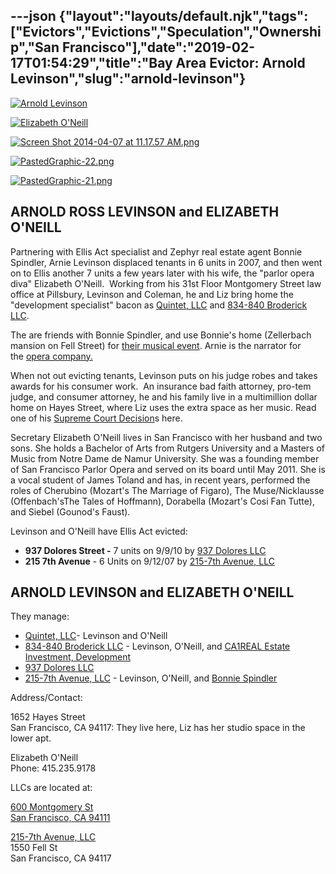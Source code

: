 ---json
{"layout":"layouts/default.njk","tags":["Evictors","Evictions","Speculation","Ownership","San Francisco"],"date":"2019-02-17T01:54:29","title":"Bay Area Evictor: Arnold Levinson","slug":"arnold-levinson"}
---

[![Arnold Levinson](https://images.squarespace-cdn.com/content/v1/52b7d7a6e4b0b3e376ac8ea2/1399564517773-FPGE12HFM2XQ29P69BCE/ke17ZwdGBToddI8pDm48kP6js0fFIsk36budvV4tLAVZw-zPPgdn4jUwVcJE1ZvWhcwhEtWJXoshNdA9f1qD7dso8WS9HrXe-DDzLfr_qHnD-O3FALnFjZRcAhgZ9im6_dYejufmibBlKyjm01Y85w/Screen+Shot+2014-05-08+at+8.59.54+AM.png)](https://images.squarespace-cdn.com/content/v1/52b7d7a6e4b0b3e376ac8ea2/1399564517773-FPGE12HFM2XQ29P69BCE/ke17ZwdGBToddI8pDm48kP6js0fFIsk36budvV4tLAVZw-zPPgdn4jUwVcJE1ZvWhcwhEtWJXoshNdA9f1qD7dso8WS9HrXe-DDzLfr_qHnD-O3FALnFjZRcAhgZ9im6_dYejufmibBlKyjm01Y85w/Screen+Shot+2014-05-08+at+8.59.54+AM.png) 

[![Elizabeth O'Neill](https://images.squarespace-cdn.com/content/v1/52b7d7a6e4b0b3e376ac8ea2/1399564517769-DSNSVBMRAKGB028YR8QP/ke17ZwdGBToddI8pDm48kPwsskYSBZrGzc1Mx5WxYCNZw-zPPgdn4jUwVcJE1ZvWhcwhEtWJXoshNdA9f1qD7SolCep30WpQRIjoQKeSzBByaNOnK-Z8X_cGqAYtT_dJYIsN4TODXnFYHRvsYIadYw/Screen+Shot+2014-05-08+at+9.00.17+AM.png)](https://images.squarespace-cdn.com/content/v1/52b7d7a6e4b0b3e376ac8ea2/1399564517769-DSNSVBMRAKGB028YR8QP/ke17ZwdGBToddI8pDm48kPwsskYSBZrGzc1Mx5WxYCNZw-zPPgdn4jUwVcJE1ZvWhcwhEtWJXoshNdA9f1qD7SolCep30WpQRIjoQKeSzBByaNOnK-Z8X_cGqAYtT_dJYIsN4TODXnFYHRvsYIadYw/Screen+Shot+2014-05-08+at+9.00.17+AM.png) 

[![Screen Shot 2014-04-07 at 11.17.57 AM.png](https://images.squarespace-cdn.com/content/v1/52b7d7a6e4b0b3e376ac8ea2/1396894433668-BMA3RM3U6F2ITATR2U08/ke17ZwdGBToddI8pDm48kFRuYltDphHGnmmdQEf8rRpZw-zPPgdn4jUwVcJE1ZvWQUxwkmyExglNqGp0IvTJZamWLI2zvYWH8K3-s_4yszcp2ryTI0HqTOaaUohrI8PIyF0b5tQffjGbm-1bG7XiTIBH7aRvaZeZVimg9NvuNb8/Screen+Shot+2014-04-07+at+11.17.57+AM.png)](https://images.squarespace-cdn.com/content/v1/52b7d7a6e4b0b3e376ac8ea2/1396894433668-BMA3RM3U6F2ITATR2U08/ke17ZwdGBToddI8pDm48kFRuYltDphHGnmmdQEf8rRpZw-zPPgdn4jUwVcJE1ZvWQUxwkmyExglNqGp0IvTJZamWLI2zvYWH8K3-s_4yszcp2ryTI0HqTOaaUohrI8PIyF0b5tQffjGbm-1bG7XiTIBH7aRvaZeZVimg9NvuNb8/Screen+Shot+2014-04-07+at+11.17.57+AM.png) 

[![PastedGraphic-22.png](https://images.squarespace-cdn.com/content/v1/52b7d7a6e4b0b3e376ac8ea2/1396846991859-Q3P1HQT19L0EK06HQHSL/ke17ZwdGBToddI8pDm48kPKn733Csf13MhZnak9lltZZw-zPPgdn4jUwVcJE1ZvWEtT5uBSRWt4vQZAgTJucoTqqXjS3CfNDSuuf31e0tVGWHUjgqNLJeCV2awNiDkBoaPxkNStmolm22KueGcsxgx926scO3xePJoa6uVJa9B4/PastedGraphic-22.png)](https://images.squarespace-cdn.com/content/v1/52b7d7a6e4b0b3e376ac8ea2/1396846991859-Q3P1HQT19L0EK06HQHSL/ke17ZwdGBToddI8pDm48kPKn733Csf13MhZnak9lltZZw-zPPgdn4jUwVcJE1ZvWEtT5uBSRWt4vQZAgTJucoTqqXjS3CfNDSuuf31e0tVGWHUjgqNLJeCV2awNiDkBoaPxkNStmolm22KueGcsxgx926scO3xePJoa6uVJa9B4/PastedGraphic-22.png) 

[![PastedGraphic-21.png](https://images.squarespace-cdn.com/content/v1/52b7d7a6e4b0b3e376ac8ea2/1396846987403-N1B6IO0DVQC5T79LYMO1/ke17ZwdGBToddI8pDm48kHFN3u4pLc4NALfklaMAowNZw-zPPgdn4jUwVcJE1ZvWEtT5uBSRWt4vQZAgTJucoTqqXjS3CfNDSuuf31e0tVFPtJXlBBhLwz3gQQFu6GOXMwSkJDa_qLuv9orwgGqzU1tO8nJtk629tZGIWiyY3XQ/PastedGraphic-21.png)](https://images.squarespace-cdn.com/content/v1/52b7d7a6e4b0b3e376ac8ea2/1396846987403-N1B6IO0DVQC5T79LYMO1/ke17ZwdGBToddI8pDm48kHFN3u4pLc4NALfklaMAowNZw-zPPgdn4jUwVcJE1ZvWEtT5uBSRWt4vQZAgTJucoTqqXjS3CfNDSuuf31e0tVFPtJXlBBhLwz3gQQFu6GOXMwSkJDa_qLuv9orwgGqzU1tO8nJtk629tZGIWiyY3XQ/PastedGraphic-21.png) 

ARNOLD ROSS LEVINSON and ELIZABETH O'NEILL
------------------------------------------

Partnering with Ellis Act specialist and Zephyr real estate agent Bonnie Spindler, Arnie Levinson displaced tenants in 6 units in 2007, and then went on to Ellis another 7 units a few years later with his wife, the "parlor opera diva" Elizabeth O'Neill.  Working from his 31st Floor Montgomery Street law office at Pillsbury, Levinson and Coleman, he and Liz bring home the "development specialist" bacon as [Quintet, LLC](http://www.corporationwiki.com/California/San-Francisco/quintet-llc/47704427.aspx) and [834-840 Broderick LLC](http://www.corporationwiki.com/California/San-Francisco/834-840-broderick-llc/47704462.aspx).

The are friends with Bonnie Spindler, and use Bonnie's home (Zellerbach mansion on Fell Street) for [their musical event](http://www.marketwired.com/press-release/san-francisco-parlor-opera-perform-wa-mozarts-le-nozze-di-figaro-san-franciscos-historic-845707.htm). Arnie is the narrator for the [opera company.](http://www.jamestolandvocalarts.com/about-more.htm) 

When not out evicting tenants, Levinson puts on his judge robes and takes awards for his consumer work.  An insurance bad faith attorney, pro-tem judge, and consumer attorney, he and his family live in a multimillion dollar home on Hayes Street, where Liz uses the extra space as her music. Read one of his [Supreme Court Decision](/s/The-Supreme-Courts-Shameful-Descent-Into-Disrepute.pdf)s here. 

Secretary Elizabeth O'Neill lives in San Francisco with her husband and two sons. She holds a Bachelor of Arts from Rutgers University and a Masters of Music from Notre Dame de Namur University. She was a founding member of San Francisco Parlor Opera and served on its board until May 2011. She is a vocal student of James Toland and has, in recent years, performed the roles of Cherubino (Mozart's The Marriage of Figaro), The Muse/Nicklausse (Offenbach'sThe Tales of Hoffmann), Dorabella (Mozart's Cosi Fan Tutte), and Siebel (Gounod's Faust).

Levinson and O'Neill have Ellis Act evicted:

*   **937 Dolores Street -** 7 units on 9/9/10 by [937 Dolores LLC](#) 
*   **215 7th Avenue** - 6 Units on 9/12/07 by  [215-7th Avenue, LLC](http://www.corporationwiki.com/California/San-Francisco/215-7th-avenue-llc/46764524.aspx) 

ARNOLD LEVINSON and ELIZABETH O'NEILL
-------------------------------------

They manage:

*   [Quintet, LLC](http://www.corporationwiki.com/California/San-Francisco/quintet-llc/47704427.aspx)\- Levinson and O'Neill
*   [834-840 Broderick LLC](http://www.corporationwiki.com/California/San-Francisco/834-840-broderick-llc/47704462.aspx) - Levinson, O'Neill, and [CA1REAL Estate Investment, Development](http://www.corporationwiki.com/p/2enari/ca1real-estate-investment-development-and) 
*   [937 Dolores LLC](https://antievictionmap.squarespace.com/config/#) 
*   [215-7th Avenue, LLC](http://www.corporationwiki.com/California/San-Francisco/215-7th-avenue-llc/46764524.aspx) - Levinson, O'Neill, and [Bonnie Spindler](/bonnie-spindler)
    

Address/Contact:

1652 Hayes Street  
San Francisco, CA 94117: They live here, Liz has her studio space in the lower apt.

Elizabeth O'Neill  
Phone: 415.235.9178

LLCs are located at:

[600 Montgomery St  
San Francisco, CA 94111](http://www.corporationwiki.com/California/San-Francisco/600-Montgomery-St-San-Francisco-CA-94111-a21714.aspx)

[215-7th Avenue, LLC](http://www.corporationwiki.com/California/San-Francisco/215-7th-avenue-llc/46764524.aspx)   
1550 Fell St  
San Francisco, CA 94117